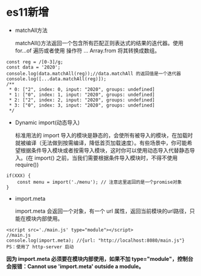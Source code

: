 <!--
 * @Autor: 卢建
 * @LastEditors: 卢建
 * @Description: es11新增
 * @Date: 2021-02-07 16:48:23
 * @LastEditTime: 2021-02-07 17:47:56
-->
# es11新增

* matchAll方法

    matchAll()方法返回一个包含所有匹配正则表达式的结果的迭代器。使用 for...of 遍历或者使用 操作符 ... Array.from 将其转换成数组。

```
const reg = /[0-3]/g;
const data = '2020'; 
console.log(data.matchAll(reg));//data.matchAll 的返回值是一个迭代器
console.log([...data.matchAll(reg)]);
/**
 * 0: ["2", index: 0, input: "2020", groups: undefined]
 * 1: ["0", index: 1, input: "2020", groups: undefined]
 * 2: ["2", index: 2, input: "2020", groups: undefined]
 * 3: ["0", index: 3, input: "2020", groups: undefined]
 */
```

* Dynamic import(动态导入)

    标准用法的 import 导入的模块是静态的，会使所有被导入的模块，在加载时就被编译（无法做到按需编译，降低首页加载速度）。有些场景中，你可能希望根据条件导入模块或者按需导入模块，这时你可以使用动态导入代替静态导入。(在 import() 之前，当我们需要根据条件导入模块时，不得不使用 require())

```
if(XXX) {
    const menu = import('./menu'); // 注意这里返回的是一个promise对象
}
```

* import.meta

    import.meta 会返回一个对象，有一个 url 属性，返回当前模块的url路径，只能在模块内部使用。

```
<script src='./main.js' type="module"></script>
//main.js
console.log(import.meta); //{url: "http://localhost:8080/main.js"} PS：使用了 http-server 启动
```

**因为 import.meta 必须要在模块内部使用，如果不加 type="module"，控制台会报错：Cannot use 'import.meta' outside a module。**
